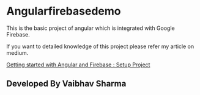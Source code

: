 # Angularfirebasedemo

This is the basic project of angular which is integrated with Google Firebase.

If you want to detailed knowledge of this project please refer my article on medium.

[Getting started with Angular and Firebase : Setup Project](https://medium.com/@vsvaibhav2016/getting-started-with-angular-and-firebase-setup-project-a79c65de27a0)


##  Developed By Vaibhav Sharma




